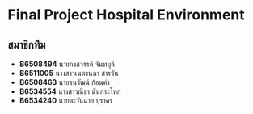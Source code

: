 # Final Project Hospital Environment

## สมาชิกทีม

- **B6508494** นายกงสวรรค์ จันทบุลี
- **B6511005** นางสาวเนตรนภา สารวัน
- **B6508463** นายธนวัฒน์ ก้อนคำ
- **B6534554** นางสาวณิชา นันกระโทก
- **B6534240** นายตะวันฉาย บุราคร